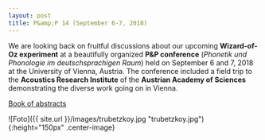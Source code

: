 ```yaml
---
layout: post
title: P&amp;P 14 (September 6-7, 2018)
---
```


We are looking back on fruitful discussions about our upcoming <strong>Wizard-of-Oz experiment</strong> at a beautifully organized <strong>P&amp;P conference</strong> (<em>Phonetik und Phonologie im deutschsprachigen Raum</em>) held on September 6 and 7, 2018 at the University of Vienna, Austria. The conference included a field trip to the <strong>Acoustics Research Institute</strong> of the <strong>Austrian Academy of Sciences</strong> demonstrating the diverse work going on in Vienna.

<a href="https://pundp2018.univie.ac.at/fileadmin/user_upload/k_pundp2018/Book_of_Abstracts_P_P14.pdf" 
target="_blank" rel="noopener">Book of abstracts</a>

![Foto]({{ site.url }}/images/trubetzkoy.jpg "trubetzkoy.jpg"){:height="150px" .center-image}
